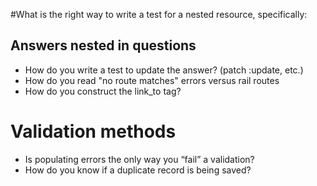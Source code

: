 #What is the right way to write a test for a nested resource, specifically:

## Answers nested in questions

* How do you write a test to update the answer? (patch :update, etc.)
* How do you read "no route matches" errors versus rail routes
* How do you construct the link_to tag?

# Validation methods

* Is populating errors the only way you “fail” a validation?
* How do you know if a duplicate record is being saved?


